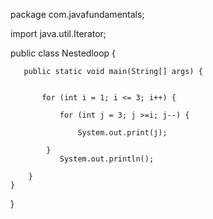 package com.javafundamentals;

import java.util.Iterator;

public class Nestedloop {
	
       public static void main(String[] args) {
		
    	   
    	   for (int i = 1; i <= 3; i++) {
    		   
    		   for (int j = 3; j >=i; j--) {
    			   
    			   System.out.print(j);
				
			}
    		   System.out.println();
			
		}
	}
}
	



